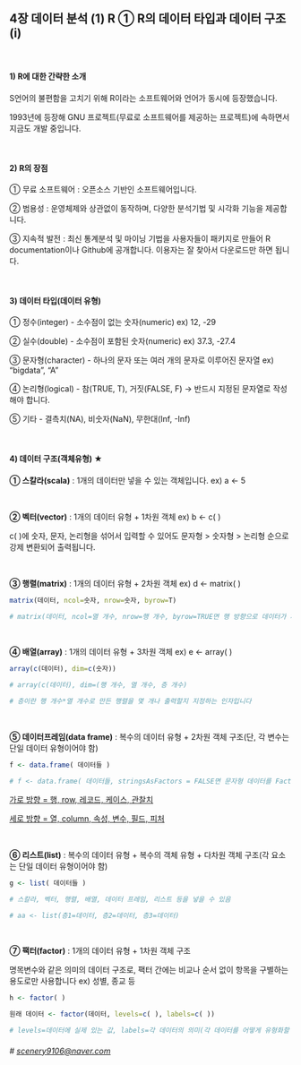 ## 4장 데이터 분석  (1) R  ① R의 데이터 타입과 데이터 구조(i)

​     

#### 1) R에 대한 간략한 소개



S언어의 불편함을 고치기 위해 R이라는 소프트웨어와 언어가 동시에 등장했습니다.

1993년에 등장해 GNU 프로젝트(무료로 소프트웨어를 제공하는 프로젝트)에 속하면서 지금도 개발 중입니다.

​     

#### 2) R의 장점



① 무료 소프트웨어 : 오픈소스 기반인 소프트웨어입니다.

② 범용성 : 운영체제와 상관없이 동작하며, 다양한 분석기법 및 시각화 기능을 제공합니다.

③ 지속적 발전 : 최신 통계분석 및 마이닝 기법을 사용자들이 패키지로 만들어 R documentation이나 Github에 공개합니다. 이용자는 잘 찾아서 다운로드만 하면 됩니다.

​     

#### 3) 데이터 타입(데이터 유형)



① 정수(integer) - 소수점이 없는 숫자(numeric)  ex) 12, -29

② 실수(double) - 소수점이 포함된 숫자(numeric)  ex) 37.3, -27.4

③ 문자형(character) - 하나의 문자 또는 여러 개의 문자로 이루어진 문자열  ex) “bigdata”, “A”

④ 논리형(logical) - 참(TRUE, T), 거짓(FALSE, F) → 반드시 지정된 문자열로 작성해야 합니다.

⑤ 기타 - 결측치(NA), 비숫자(NaN), 무한대(Inf, -Inf)

​     

#### 4) 데이터 구조(객체유형) ★



**① 스칼라(scala)** : 1개의 데이터만 넣을 수 있는 객체입니다.  ex) a <- 5

​     

**② 벡터(vector)** : 1개의 데이터 유형 + 1차원 객체  ex) b <- c( )

c( )에 숫자, 문자, 논리형을 섞어서 입력할 수 있어도 문자형 > 숫자형 > 논리형 순으로 강제 변환되어 출력됩니다.

​     

**③ 행렬(matrix)** : 1개의 데이터 유형 + 2차원 객체  ex) d <- matrix( )

```R
matrix(데이터, ncol=숫자, nrow=숫자, byrow=T)

# matrix(데이터, ncol=열 개수, nrow=행 개수, byrow=TRUE면 행 방향으로 데이터가 채워집니다)
```

​     

**④ 배열(array)** : 1개의 데이터 유형 + 3차원 객체  ex) e <- array( )

```R
array(c(데이터), dim=c(숫자))

# array(c(데이터), dim=(행 개수, 열 개수, 층 개수)

# 층이란 행 개수*열 개수로 만든 행렬을 몇 개나 출력할지 지정하는 인자입니다
```

​     

**⑤ 데이터프레임(data frame)** : 복수의 데이터 유형 + 2차원 객체 구조(단, 각 변수는 단일 데이터 유형이어야 함)

```R
f <- data.frame( 데이터들 )

# f <- data.frame( 데이터들, stringsAsFactors = FALSE면 문자형 데이터를 Factor로 인식하지 못하게 합니다)
```

<u>가로 방향 = 행, row, 레코드, 케이스, 관찰치</u>

<u>세로 방향 = 열, column, 속성, 변수, 필드, 피처</u>

​     

**⑥ 리스트(list)** : 복수의 데이터 유형 + 복수의 객체 유형 + 다차원 객체 구조(각 요소는 단일 데이터 유형이어야 함)

```R
g <- list( 데이터들 )

# 스칼라, 벡터, 행렬, 배열, 데이터 프레임, 리스트 등을 넣을 수 있음

# aa <- list(층1=데이터, 층2=데이터, 층3=데이터)
```

​     

**⑦ 팩터(factor)** : 1개의 데이터 유형 + 1차원 객체 구조  

명목변수와 같은 의미의 데이터 구조로, 팩터 간에는 비교나 순서 없이 항목을 구별하는 용도로만 사용합니다  ex) 성별, 종교 등
​     

```R
h <- factor( )

원래 데이터 <- factor(데이터, levels=c( ), labels=c( ))

# levels=데이터에 실제 있는 값, labels=각 데이터의 의미(각 데이터를 어떻게 유형화할 것인가?)
```



###### # scenery9106@naver.com